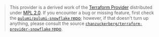 > This provider is a derived work of the [Terraform Provider](https://github.com/chanzuckerberg/terraform-provider-snowflake)
> distributed under [MPL 2.0](https://www.mozilla.org/en-US/MPL/2.0/). If you encounter a bug or missing feature,
> first check the [`pulumi/pulumi-snowflake` repo](https://github.com/pulumi/pulumi-snowflake/issues); however, if that doesn't turn up anything,
> please consult the source [`chanzuckerberg/terraform-provider-snowflake` repo](https://github.com/chanzuckerberg/terraform-provider-snowflake/issues).